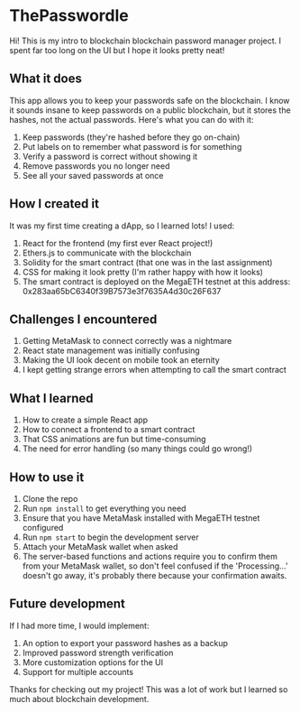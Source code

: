 # **ThePasswordle**
Hi! This is my intro to blockchain  blockchain password manager project. I spent far too long on the UI but I hope it looks pretty neat!

## **What it does**

This app allows you to keep your passwords safe on the blockchain. I know it sounds insane to keep passwords on a public blockchain, but it stores the hashes, not the actual passwords. Here's what you can do with it:

1. Keep passwords (they're hashed before they go on-chain)
2. Put labels on to remember what password is for something
3. Verify a password is correct without showing it
4. Remove passwords you no longer need
5. See all your saved passwords at once
   
## **How I created it**

It was my first time creating a dApp, so I learned lots! I used:

1. React for the frontend (my first ever React project!)
2. Ethers.js to communicate with the blockchain
3. Solidity for the smart contract (that one was in the last assignment)
4. CSS for making it look pretty (I'm rather happy with how it looks)
5. The smart contract is deployed on the MegaETH testnet at this address: 0x283aa65bC6340f39B7573e3f7635A4d30c26F637

## **Challenges I encountered**

1. Getting MetaMask to connect correctly was a nightmare
2. React state management was initially confusing
3. Making the UI look decent on mobile took an eternity
4. I kept getting strange errors when attempting to call the smart contract
   
## **What I learned**

1. How to create a simple React app
2. How to connect a frontend to a smart contract
3. That CSS animations are fun but time-consuming
4. The need for error handling (so many things could go wrong!)

## **How to use it**

1. Clone the repo
2. Run `npm install` to get everything you need
3. Ensure that you have MetaMask installed with MegaETH testnet configured
4. Run `npm start` to begin the development server
5. Attach your MetaMask wallet when asked
6. The server-based functions and actions require you to confirm them from your MetaMask wallet, so don't feel confused if the 'Processing...' doesn't go away, it's probably there because your confirmation awaits.

## **Future development**

If I had more time, I would implement:
1. An option to export your password hashes as a backup
2. Improved password strength verification
3. More customization options for the UI
4. Support for multiple accounts

Thanks for checking out my project! This was a lot of work but I learned so much about blockchain development.
